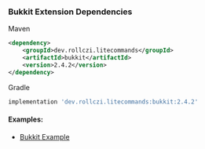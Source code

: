 ### Bukkit Extension Dependencies
Maven
```xml
<dependency>
    <groupId>dev.rollczi.litecommands</groupId>
    <artifactId>bukkit</artifactId>
    <version>2.4.2</version>
</dependency>
```
Gradle
```groovy
implementation 'dev.rollczi.litecommands:bukkit:2.4.2'
```

#### Examples:
- [Bukkit Example](https://github.com/Rollczi/LiteCommands/tree/master/examples/bukkit)
